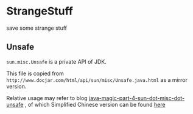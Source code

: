 # StrangeStuff

save some strange stuff 

## Unsafe

`sun.misc.Unsafe` is a private API of JDK.

This file is copied from `http://www.docjar.com/html/api/sun/misc/Unsafe.java.html` as a mirror version.

Relative usage may refer to blog [java-magic-part-4-sun-dot-misc-dot-unsafe](http://mishadoff.github.io/blog/java-magic-part-4-sun-dot-misc-dot-unsafe/) , of which Simplified Chinese version can be found [here](http://blog.csdn.net/fenglibing/article/details/17138079)
